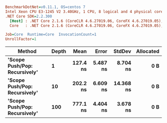 ``` ini

BenchmarkDotNet=v0.11.1, OS=centos 7
Intel Xeon CPU E3-1245 V2 3.40GHz, 1 CPU, 8 logical and 4 physical cores
.NET Core SDK=2.2.300
  [Host] : .NET Core 2.1.6 (CoreCLR 4.6.27019.06, CoreFX 4.6.27019.05), 64bit RyuJIT
  Core   : .NET Core 2.1.6 (CoreCLR 4.6.27019.06, CoreFX 4.6.27019.05), 64bit RyuJIT

Job=Core  Runtime=Core  InvocationCount=1  
UnrollFactor=1  

```
|                        Method | Depth |     Mean |    Error |    StdDev | Allocated |
|------------------------------ |------ |---------:|---------:|----------:|----------:|
| **&#39;Scope Push/Pop: Recursively&#39;** |     **1** | **127.4 ns** | **5.487 ns** |  **8.704 ns** |       **0 B** |
| **&#39;Scope Push/Pop: Recursively&#39;** |    **10** | **202.2 ns** | **6.609 ns** | **14.368 ns** |       **0 B** |
| **&#39;Scope Push/Pop: Recursively&#39;** |   **100** | **777.1 ns** | **4.404 ns** |  **3.678 ns** |       **0 B** |
